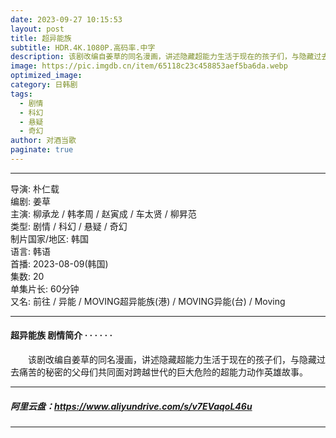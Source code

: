 ```yaml
---
date: 2023-09-27 10:15:53
layout: post
title: 超异能族
subtitle: HDR.4K.1080P.高码率.中字
description: 该剧改编自姜草的同名漫画，讲述隐藏超能力生活于现在的孩子们，与隐藏过去痛苦的秘密的父母们共同面对跨越世代的巨大危险的超能力动作英雄故事...
image: https://pic.imgdb.cn/item/65118c23c458853aef5ba6da.webp
optimized_image: 
category: 日韩剧
tags:
  - 剧情
  - 科幻
  - 悬疑
  - 奇幻
author: 对酒当歌
paginate: true
---
```



---

导演: 朴仁载  
编剧: 姜草  
主演: 柳承龙 / 韩孝周 / 赵寅成 / 车太贤 / 柳昇范  
类型: 剧情 / 科幻 / 悬疑 / 奇幻  
制片国家/地区: 韩国  
语言: 韩语  
首播: 2023-08-09(韩国)  
集数: 20  
单集片长: 60分钟  
又名: 前往 / 异能 / MOVING超异能族(港) / MOVING异能(台) / Moving  

---

#### 超异能族 剧情简介 · · · · · ·

　　该剧改编自姜草的同名漫画，讲述隐藏超能力生活于现在的孩子们，与隐藏过去痛苦的秘密的父母们共同面对跨越世代的巨大危险的超能力动作英雄故事。

---

##### 阿里云盘：<https://www.aliyundrive.com/s/v7EVaqoL46u>

---
